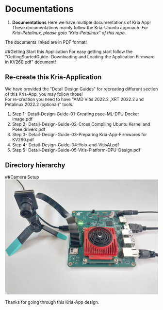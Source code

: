 # Documentations

1. **Documentations**
Here we have multiple documentations of Kria App! \
These documentations mainly follow the Kria-Ubuntu approach. *For Kria-Petalinux, please goto "Kria-Petalinux" of this repo.*

The documents linked are in PDF format!

##Getting Start this Application
For easy getting start follow the "GettingStartedGuide- Downloading and Loading the Application Firmware in KV260.pdf" document!

## Re-create this Kria-Application
We have provided the "Detail Design Guides" for recreating different section of this Kria-App, you may follow those!\
For re-creation you need to have "AMD Vitis 2022.2 ,XRT 2022.2 and Petalinux 2022.2 (optional)" tools.

1. Step 1- Detail-Design-Guide-01-Creating psee-ML-DPU Docker image.pdf
2. Step 2- Detail-Design-Guide-02-Cross Compiling Ubuntu Kernel and Psee drivers.pdf
3. Step 3- Detail-Design-Guide-03-Preparing Kria-App-Firmwares for KV260.pdf
4. Step 4- Detail-Design-Guide-04-Yolo-and-VitisAI.pdf
5. Step 5- Detail-Design-Guide-05-Vitis-Platform-DPU-Design.pdf 

## Directory hierarchy

##Camera Setup
![KV260-Prophesee-CCAM5](https://github.com/LogicTronixInc/Kria-Prophesee-Event-VitisAI/blob/main/images/Prophesee-Event-Cam-Kria-App.jpg "KV260-Prophesee-CCAM5")

Thanks for going through this Kria-App design.


